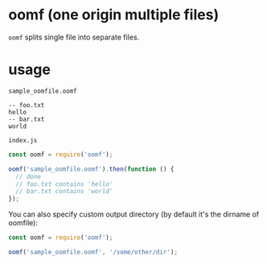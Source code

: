 # oomf (one origin multiple files)

`oomf` splits single file into separate files.

# usage

`sample_oomfile.oomf`
```
-- foo.txt
hello
-- bar.txt
world
```

`index.js`
```JavaScript
const oomf = require('oomf');

oomf('sample_oomfile.oomf').then(function () {
  // done
  // foo.txt contains 'hello'
  // bar.txt contains 'world'
});
```

You can also specify custom output directory (by default it's the dirname of
oomfile):

```JavaScript
const oomf = require('oomf');

oomf('sample_oomfile.oomf', '/some/other/dir');
```

